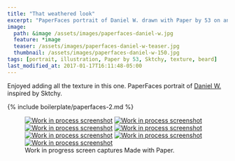 ```yaml
---
title: "That weathered look"
excerpt: "PaperFaces portrait of Daniel W. drawn with Paper by 53 on an iPad."
image: 
  path: &image /assets/images/paperfaces-daniel-w.jpg 
  feature: *image
  teaser: /assets/images/paperfaces-daniel-w-teaser.jpg
  thumbnail: /assets/images/paperfaces-daniel-w-150.jpg
tags: [portrait, illustration, Paper by 53, Sktchy, texture, beard]
last_modified_at: 2017-01-17T16:11:48-05:00
---
```


Enjoyed adding all the texture in this one. PaperFaces portrait of [Daniel W.](http://sktchy.com/Uc5fXc) inspired by Sktchy.

{% include boilerplate/paperfaces-2.md %}

<figure class="third">
  <a href="{{ site.url }}/assets/images/paperfaces-daniel-w-process-1-lg.jpg"><img src="{{ site.url }}/assets/images/paperfaces-daniel-w-process-1-600.jpg" alt="Work in process screenshot"></a>
  <a href="{{ site.url }}/assets/images/paperfaces-daniel-w-process-2-lg.jpg"><img src="{{ site.url }}/assets/images/paperfaces-daniel-w-process-2-600.jpg" alt="Work in process screenshot"></a>
  <a href="{{ site.url }}/assets/images/paperfaces-daniel-w-process-3-lg.jpg"><img src="{{ site.url }}/assets/images/paperfaces-daniel-w-process-3-600.jpg" alt="Work in process screenshot"></a>
  <a href="{{ site.url }}/assets/images/paperfaces-daniel-w-process-4-lg.jpg"><img src="{{ site.url }}/assets/images/paperfaces-daniel-w-process-4-600.jpg" alt="Work in process screenshot"></a>
  <a href="{{ site.url }}/assets/images/paperfaces-daniel-w-process-5-lg.jpg"><img src="{{ site.url }}/assets/images/paperfaces-daniel-w-process-5-600.jpg" alt="Work in process screenshot"></a>
  <a href="{{ site.url }}/assets/images/paperfaces-daniel-w-process-6-lg.jpg"><img src="{{ site.url }}/assets/images/paperfaces-daniel-w-process-6-600.jpg" alt="Work in process screenshot"></a>
  <a href="{{ site.url }}/assets/images/paperfaces-daniel-w-process-7-lg.jpg"><img src="{{ site.url }}/assets/images/paperfaces-daniel-w-process-7-600.jpg" alt="Work in process screenshot"></a>
  <figcaption>Work in progress screen captures Made with Paper.</figcaption>
</figure>
